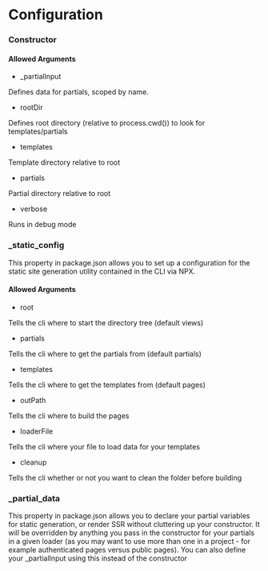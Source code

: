 # Configuration

### Constructor

#### Allowed Arguments

- _partialInput

Defines data for partials, scoped by name.

- rootDir
  
Defines root directory (relative to process.cwd()) to look for templates/partials

- templates

Template directory relative to root

- partials

Partial directory relative to root

- verbose

Runs in debug mode

### _static_config

This property in package.json allows you to set up a configuration for the static site generation utility contained in the CLI via NPX. 
#### Allowed Arguments

- root

Tells the cli where to start the directory tree (default views)

- partials

Tells the cli where to get the partials from (default partials)

- templates

Tells the cli where to get the templates from (default pages)

- outPath

Tells the cli where to build the pages

- loaderFile

Tells the cli where your file to load data for your templates

- cleanup

Tells the cli whether or not you want to clean the folder before building


### _partial_data 

This property in package.json allows you to declare your partial variables for static generation, or render SSR without cluttering up your constructor. It will be overridden by anything you pass in the constructor for your partials in a given loader (as you may want to use more than one in a project - for example authenticated pages versus public pages). You can also define your _partialInput using this instead of the constructor
